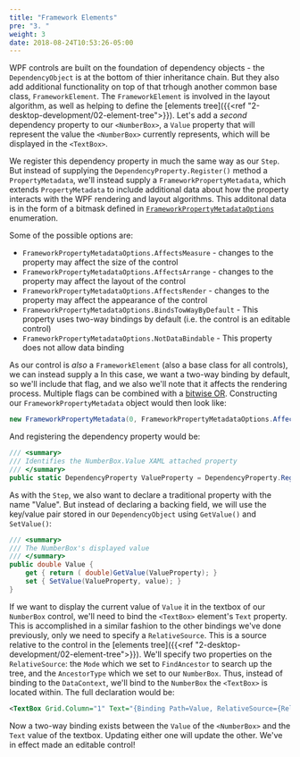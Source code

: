 ```yaml
---
title: "Framework Elements"
pre: "3. "
weight: 3
date: 2018-08-24T10:53:26-05:00
---
```


WPF controls are built on the foundation of dependency objects - the `DependencyObject` is at the bottom of thier inheritance chain.  But they also add additional functionality on top of that trhough another common base class, `FrameworkElement`.  The `FrameworkElement` is involved in the layout algorithm, as well as helping to define the [elements tree]({{<ref "2-desktop-development/02-element-tree">}}).  Let's add a _second_ dependency property to our `<NumberBox>`, a `Value` property that will represent the value the `<NumberBox>` currently represents, which will be displayed in the `<TextBox>`.

We register this dependency property in much the same way as our `Step`.  But instead of supplying the `DependencyProperty.Register()` method a `PropertyMetadata`, we'll instead supply a `FrameworkPropertyMetadata`, which extends `PropertyMetadata` to include additional data about how the property interacts with the WPF rendering and layout algorithms.  This additonal data is in the form of a bitmask defined in [`FrameworkPropertyMetadataOptions`](https://docs.microsoft.com/en-us/dotnet/api/system.windows.frameworkpropertymetadataoptions?view=netcore-3.1) enumeration.

Some of the possible options are:

* `FrameworkPropertyMetadataOptions.AffectsMeasure` - changes to the property may affect the size of the control
* `FrameworkPropertyMetadataOptions.AffectsArrange` - changes to the property may affect the layout of the control
* `FrameworkPropertyMetadataOptions.AffectsRender` - changes to the property may affect the appearance of the control
* `FrameworkPropertyMetadataOptions.BindsTowWayByDefault` - This property uses two-way bindings by default (i.e. the control is an editable control)
* `FrameworkPropertyMetadataOptions.NotDataBindable` - This property does not allow data binding


As our control is _also_ a `FrameworkElement` (also a base class for all controls), we can instead supply a  In this case, we want a two-way binding by default, so we'll include that flag, and we also we'll note that it affects the rendering process.  Multiple flags can be combined with a [bitwise OR](https://docs.microsoft.com/en-us/dotnet/csharp/language-reference/operators/bitwise-and-shift-operators#logical-or-operator-).  Constructing our `FrameworkPropertyMetadata` object would then look like:

```csharp
new FrameworkPropertyMetadata(0, FrameworkPropertyMetadataOptions.AffectsRender | FrameworkPropertyMetadataOptions.BindsTwoWayByDefault)
```

And registering the dependency property would be:

```csharp
/// <summary>
/// Identifies the NumberBox.Value XAML attached property
/// </summary>
public static DependencyProperty ValueProperty = DependencyProperty.Register("Value", typeof(double), typeof(NumberBox), new FrameworkPropertyMetadata(0, FrameworkPropertyMetadataOptions.AffectsRender | FrameworkPropertyMetadataOptions.BindsTwoWayByDefault));
```

As with the `Step`, we also want to declare a traditional property with the name "Value".  But instead of declaring a backing field, we will use the key/value pair stored in our `DependencyObject` using `GetValue()` and `SetValue()`:

```csharp
/// <summary>
/// The NumberBox's displayed value
/// </summary>
public double Value {
    get { return ( double)GetValue(ValueProperty); }
    set { SetValue(ValueProperty, value); }
}
```

If we want to display the current value of `Value` it in the textbox of our `NumberBox` control, we'll need to bind the `<TextBox>` element's `Text` property.  This is accomplished in a similar fashion to the other bindings we've done previously, only we need to specify a `RelativeSource`.  This is a source relative to the control in the [elements tree]({{<ref "2-desktop-development/02-element-tree">}}).  We'll specify two properties on the `RelativeSource`: the `Mode` which we set to `FindAncestor` to search up the tree, and the `AncestorType` which we set to our `NumberBox`.  Thus, instead of binding to the `DataContext`, we'll bind to the `NumberBox` the `<TextBox>` is located within.  The full declaration would be:

```xml
<TextBox Grid.Column="1" Text="{Binding Path=Value, RelativeSource={RelativeSource Mode=FindAncestor, AncestorType=local:NumberBox}}"/>
```

Now a two-way binding exists between the `Value` of the `<NumberBox>` and the `Text` value of the textbox.  Updating either one will update the other.  We've in effect made an editable control!
